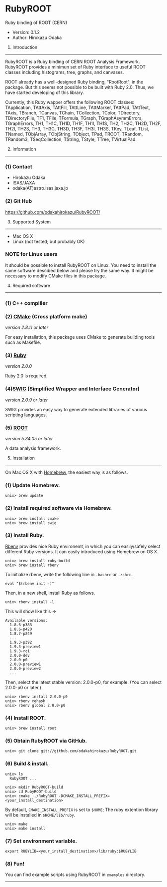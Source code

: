 RubyROOT
================================================================

Ruby binding of ROOT (CERN)

- Version: 0.1.2
- Author: Hirokazu Odaka


 1. Introduction
----------------------------------------------------------------

RubyROOT is a Ruby binding of CERN ROOT Analysis Framework. RubyROOT provides a
minimun set of Ruby interface to useful ROOT classes including histograms,
tree, graphs, and canvases.

ROOT already has a well-designed Ruby binding, "RootRoot", in the package. But
this seems not possible to be built with Ruby 2.0. Thus, we have started
developing of this library.

Currently, this Ruby wapper offers the following ROOT classes:  
TApplication, TAttAxis, TAttFill, TAttLine, TAttMarker, TAttPad, TAttText,
TAxis, TBranch, TCanvas, TChain, TCollection, TColor, TDirectory,
TDirectoryFile, TF1, TFile, TFormula, TGraph, TGraphAsymmErrors, TGraphErrors,
TH1, TH1C, TH1D, TH1F, TH1I, TH1S, TH2, TH2C, TH2D, TH2F, TH2I, TH2S, TH3,
TH3C, TH3D, TH3F, TH3I, TH3S, TKey, TLeaf, TList, TNamed, TObjArray,
TObjString, TObject, TPad, TROOT, TRandom, TRandom3, TSeqCollection, TString,
TStyle, TTree, TVirtualPad.


 2. Information
----------------------------------------------------------------

### (1) Contact

- Hirokazu Odaka 
- ISAS/JAXA
- odaka(AT)astro.isas.jaxa.jp

### (2) Git Hub

https://github.com/odakahirokazu/RubyROOT/


 3. Supported System
----------------------------------------------------------------

- Mac OS X
- Linux (not tested; but probably OK)

### NOTE for Linux users

It should be possible to install RubyROOT on Linux. You need to install the
same software descibed below and please try the same way. It might be necessary
to modify CMake files in this package.


 4. Required software
----------------------------------------------------------------

### (1) C++ compliler

### (2) [CMake](http://www.cmake.org/) (Cross platform make)
*version 2.8.11 or later*

For easy installation, this package uses CMake to generate building tools such
as Makefile.

### (3) [Ruby](http://www.ruby-lang.org/en/)
*version 2.0.0*

Ruby 2.0 is required.

### (4)[SWIG](http://www.swig.org/) (Simplified Wrapper and Interface Generator)
*version 2.0.9 or later*

SWIG provides an easy way to generate extended libraries of various scripting
languages.

### (5) [ROOT](http://root.cern.ch/)
*version 5.34.05 or later*

A data analysis framework.


 5. Installation
----------------------------------------------------------------

On Mac OS X with [Homebrew](http://mxcl.github.io/homebrew/), the easiest way
is as follows.

### (1) Update Homebrew.

    unix> brew update

### (2) Install required software via Homebrew.

    unix> brew install cmake
    unix> brew install swig

### (3) Install Ruby.

[Rbenv](https://github.com/sstephenson/rbenv/) provides nice Ruby environemt,
in which you can easily/safely select different Ruby versions. It can easily
introduced using Homebrew on OS X.

    unix> brew install ruby-build
    unix> brew install rbenv

To initialize rbenv, write the following line in `.bashrc` or `.zshrc`.

    eval "$(rbenv init -)"

Then, in a new shell, install Ruby as follows.

    unix> rbenv install -l

This will show like this => 

    Available versions:
      1.8.6-p383
      1.8.6-p420
      1.8.7-p249
      ...
      1.9.3-p392
      1.9.3-preview1
      1.9.3-rc1
      2.0.0-dev
      2.0.0-p0
      2.0.0-preview1
      2.0.0-preview2
      ...

Then, select the latest stable version: 2.0.0-p0, for example.
(You can select 2.0.0-p0 or later.)

    unix> rbenv install 2.0.0-p0
    unix> rbenv rehash
    unix> rbenv global 2.0.0-p0

### (4) Install ROOT.

    unix> brew install root

### (5) Obtain RubyROOT via GitHub.

    unix> git clone git://github.com/odakahirokazu/RubyROOT.git

### (6) Build & install.

    unix> ls
      RubyROOT ...
    
    unix> mkdir RubyROOT-build
    unix> cd RubyROOT-build
    unix> cmake ../RubyROOT -DCMAKE_INSTALL_PREFIX=<your_install_destination>

By default, `CMAKE_INSTALL_PREFIX` is set to `$HOME`; The ruby extention
library will be installed in `$HOME/lib/ruby`.

    unix> make
    unix> make install

### (7) Set environment variable.

    export RUBYLIB=<your_install_destination>/lib/ruby:$RUBYLIB

### (8) Fun!

You can find example scripts using RubyROOT in `examples` directory.

****************************************************************
